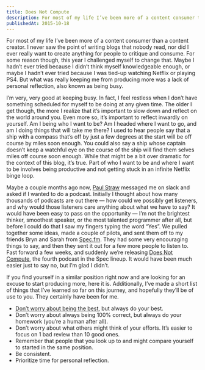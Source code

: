 ```yaml
---
title: Does Not Compute
description: For most of my life I’ve been more of a content consumer than a content creator. I never saw the point of writing blogs that nobody read, nor did I ever really want to create anything for people to critique and consume. For some reason though, this year I challenged myself to change that.
publishedAt: 2015-10-18
---
```


For most of my life I’ve been more of a content consumer than a content creator. I never saw the point of writing blogs that nobody read, nor did I ever really want to create anything for people to critique and consume. For some reason though, this year I challenged myself to change that. Maybe I hadn’t ever tried because I didn’t think myself knowledgeable enough, or maybe I hadn’t ever tried because I was tied-up watching Netflix or playing PS4. But what was really keeping me from producing more was a lack of personal reflection, also known as being busy.

I’m very, very good at keeping busy. In fact, I feel restless when I don’t have something scheduled for myself to be doing at any given time. The older I get though, the more I realize that it’s important to slow down and reflect on the world around you. Even more so, it’s important to reflect inwardly on yourself. Am I being who I want to be? Am I headed where I want to go, and am I doing things that will take me there? I used to hear people say that a ship with a compass that’s off by just a few degrees at the start will be off course by miles soon enough. You could also say a ship whose captain doesn’t keep a watchful eye on the course of the ship will find them selves miles off course soon enough. While that might be a bit over dramatic for the context of this blog, it’s true. Part of who I want to be and where I want to be involves being productive and not getting stuck in an infinite Netflix binge loop.

Maybe a couple months ago now, [Paul Straw](http://paulstraw.com) messaged me on slack and asked if I wanted to do a podcast. Initially I thought about how many thousands of podcasts are out there — how could we possibly get listeners, and why would those listeners care anything about what we have to say? It would have been easy to pass on the opportunity — I’m not the brightest thinker, smoothest speaker, or the most talented programmer after all, but before I could do that I saw my fingers typing the word “Yes”. We pulled together some ideas, made a couple of pilots, and sent them off to my friends Bryn and Sarah from [Spec.fm](http://spec.fm/). They had some very encouraging things to say, and then they sent it out for a few more people to listen to. Fast forward a few weeks, and suddenly we’re releasing [Does Not Compute](http://doesnotcompute.fm/), the fourth podcast in the Spec lineup. It would have been much easier just to say no, but I’m glad I didn’t.

If you find yourself in a similar position right now and are looking for an excuse to start producing more, here it is. Additionally, I’ve made a short list of things that I’ve learned so far on this journey, and hopefully they’ll be of use to you. They certainly have been for me.

-   [Don’t worry about being the best](http://99u.stfi.re/articles/32985/nobody-knows-what-the-hell-they-are-doing?sf=gaxooz), but always do your best.
-   Don’t worry about always being 100% correct, but always do your homework (you’re a human after all).
-   Don’t worry about what others might think of your efforts. It’s easier to focus on 1 bad review than 10 good ones.
-   Remember that people that you look up to and might compare yourself to started in the same position.
-   Be consistent.
-   Prioritize time for personal reflection.
